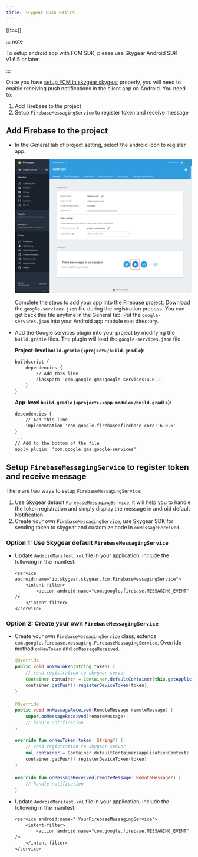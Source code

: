 ```yaml
---
title: Skygear Push Basics
---
```


[[toc]]

::: note

To setup android app with FCM SDK, please use Skygear Android SDK v1.6.5 or later.

:::

Once you have [setup FCM in skygear skygear][setup-fcm-in-skygear] properly, you will need to enable receiving push notifications in the client app on Android. You need to:

1. Add Firebase to the project
2. Setup `FirebaseMessagingService` to register token and receive message

## Add Firebase to the project

- In the General tab of project setting, select the android icon to register app.

   ![Add android app in Firebase Console][fcm-add-android-app]

    Complete the steps to add your app into the Firebase project. Download the
    `google-services.json` file during the registration process. You can get back this file
    anytime in the General tab. Put the `google-services.json` into your Android app
    module root directory.

- Add the Google services plugin into your project by modifying the `build.gradle` files.
    The plugin will load the `google-services.json` file.

    **Project-level `build.gradle` (`<project>/build.gradle`):**
    ```
    buildscript {
        dependencies {
            // Add this line
            classpath 'com.google.gms:google-services:4.0.1'
        }
    }
    ```

    **App-level `build.gradle` (`<project>/<app-module>/build.gradle`):**
    ```
    dependencies {
        // Add this line
        implementation 'com.google.firebase:firebase-core:16.0.6'
    }
    ...
    // Add to the bottom of the file
    apply plugin: 'com.google.gms.google-services'
    ```

## Setup `FirebaseMessagingService` to register token and receive message

There are two ways to setup `FirebaseMessagingService`:

1. Use Skygear default `FirebaseMessagingService`, it will help you to handle
    the token registration and simply display the message in android default Notification.
2. Create your own `FirebaseMessagingService`, use Skygear SDK for sending token to skygear and
    customize code in `onMessageReceived`.


### Option 1: Use Skygear default `FirebaseMessagingService`

- Update `AndroidManifest.xml` file in your application, include the following in the manifest:

    ```
    <service android:name="io.skygear.skygear.fcm.FirebaseMessagingService">
        <intent-filter>
            <action android:name="com.google.firebase.MESSAGING_EVENT" />
        </intent-filter>
    </service>
    ```

### Option 2: Create your own `FirebaseMessagingService`

- Create your own `FirebaseMessagingService` class, extends `com.google.firebase.messaging.FirebaseMessagingService`. Override method
`onNewToken` and `onMessageReceived`.

    ```java
    @Override
    public void onNewToken(String token) {
        // send registration to skygear server
        Container container = Container.defaultContainer(this.getApplicationContext());
        container.getPush().registerDeviceToken(token);
    }

    @Override
    public void onMessageReceived(RemoteMessage remoteMessage) {
        super.onMessageReceived(remoteMessage);
        // handle notification
    }
    ```
    ```kotlin
    override fun onNewToken(token: String?) {
        // send registration to skygear server
        val container = Container.defaultContainer(applicationContext)
        container.getPush().registerDeviceToken(token)
    }

    override fun onMessageReceived(remoteMessage: RemoteMessage?) {
        // handle notification
    }
    ```

- Update `AndroidManifest.xml` file in your application, include the following in the manifest:

    ```
    <service android:name=".YourFirebaseMessagingService">
        <intent-filter>
            <action android:name="com.google.firebase.MESSAGING_EVENT" />
        </intent-filter>
    </service>
    ```

[fcm-add-android-app]:/assets/push-notifications/fcm-add-android-app.png
[setup-fcm-in-skygear]: /guides/push-notifications/config/android/
[firebase-console]: https://console.firebase.google.com
[setup-fcm-android-client]: https://firebase.google.com/docs/cloud-messaging/android/client
